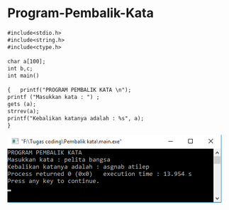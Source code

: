 # Program-Pembalik-Kata

    #include<stdio.h>
    #include<string.h>
    #include<ctype.h>

    char a[100];
    int b,c;
    int main()

    {   printf("PROGRAM PEMBALIK KATA \n");
    printf ("Masukkan kata : ") ;
    gets (a);
    strrev(a);
    printf("Kebalikan katanya adalah : %s", a);
    }
   ![img](https://raw.githubusercontent.com/BambangPriam/Program-Pembalik-Kata/master/Pembalik%20kata.png)
